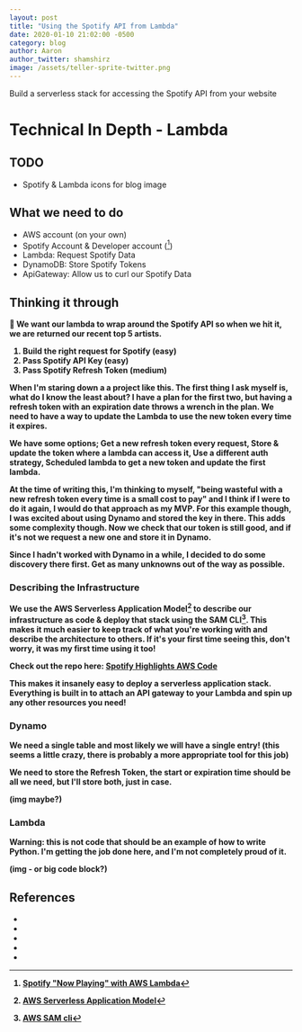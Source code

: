 ```yaml
---
layout: post
title: "Using the Spotify API from Lambda"
date: 2020-01-10 21:02:00 -0500
category: blog
author: Aaron
author_twitter: shamshirz
image: /assets/teller-sprite-twitter.png
---
```


Build a serverless stack for accessing the Spotify API from your website

<!--more-->

# Technical In Depth - Lambda

## TODO

* Spotify & Lambda icons for blog image

## What we need to do

* AWS account (on your own)
* Spotify Account & Developer account ([^1])
* Lambda: Request Spotify Data
* DynamoDB: Store Spotify Tokens
* ApiGateway: Allow us to curl our Spotify Data

## Thinking it through

<b>💫 We want our lambda to wrap around the Spotify API so when we hit it, we are returned our recent top 5 artists.<b>


1. Build the right request for Spotify (easy)
2. Pass Spotify API Key (easy)
3. Pass Spotify Refresh Token (medium)


When I'm staring down a a project like this. The first thing I ask myself is, what do I know the least about? I have a plan for the first two, but having a refresh token with an expiration date throws a wrench in the plan. We need to have a way to update the Lambda to use the new token every time it expires.

We have some options; Get a new refresh token every request, Store & update the token where a lambda can access it, Use a different auth strategy, Scheduled lambda to get a new token and update the first lambda.

At the time of writing this, I'm thinking to myself, "being wasteful with a new refresh token every time is a small cost to pay" and I think if I were to do it again, I would do that approach as my MVP. For this example though, I was excited about using Dynamo and stored the key in there. This adds some complexity though. Now we check that our token is still good, and if it's not we request a new one and store it in Dynamo.

Since I hadn't worked with Dynamo in a while, I decided to do some discovery there first. Get as many unknowns out of the way as possible.

### Describing the Infrastructure

We use the AWS Serverless Application Model[^3] to describe our infrastructure as code & deploy that stack using the SAM CLI[^4]. This makes it much easier to keep track of what you're working with and describe the architecture to others. If it's your first time seeing this, don't worry, it was my first time using it too!

Check out the repo here: [Spotify Highlights AWS Code](https://github.com/SylverStudios/spotify-highlights)

This makes it insanely easy to deploy a serverless application stack.
Everything is built in to attach an API gateway to your Lambda and spin up any other resources you need!


### Dynamo

We need a single table and most likely we will have a single entry! (this seems a little crazy, there is probably a more appropriate tool for this job)

We need to store the Refresh Token, the start or expiration time should be all we need, but I'll store both, just in case.

(img maybe?)

### Lambda

Warning: this is not code that should be an example of how to write Python. I'm getting the job done here, and I'm not completely proud of it.

(img - or big code block?)


## References

* [^1]: [Spotify "Now Playing" with AWS Lambda](https://joshspicer.com/spotify-now-playing)
* [^2]: [Spotify Highlights AWS Code](https://github.com/SylverStudios/spotify-highlights)
* [^3]: [AWS Serverless Application Model](https://aws.amazon.com/serverless/sam/)
* [^4]: [AWS SAM cli](https://github.com/awslabs/aws-sam-cli)
* [^5]: [Spotify Authorization Documentation](https://developer.spotify.com/documentation/general/guides/authorization-guide/)

